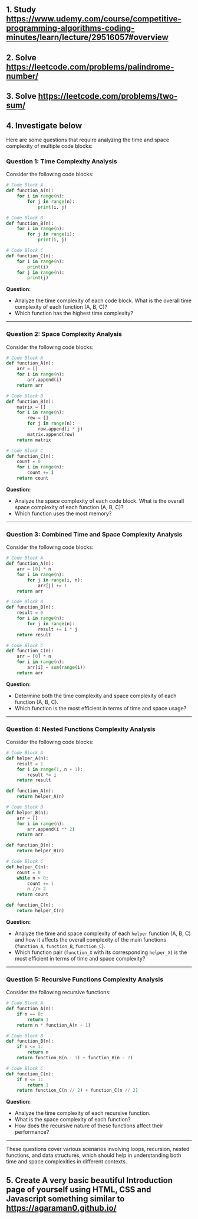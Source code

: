 ## 1. Study https://www.udemy.com/course/competitive-programming-algorithms-coding-minutes/learn/lecture/29516057#overview
## 2. Solve https://leetcode.com/problems/palindrome-number/
## 3. Solve https://leetcode.com/problems/two-sum/
## 4. Investigate below
Here are some questions that require analyzing the time and space complexity of multiple code blocks:

### Question 1: Time Complexity Analysis
Consider the following code blocks:

```python
# Code Block A
def function_A(n):
    for i in range(n):
        for j in range(n):
            print(i, j)
```

```python
# Code Block B
def function_B(n):
    for i in range(n):
        for j in range(i):
            print(i, j)
```

```python
# Code Block C
def function_C(n):
    for i in range(n):
        print(i)
    for j in range(n):
        print(j)
```

**Question:**  
- Analyze the time complexity of each code block. What is the overall time complexity of each function (A, B, C)?
- Which function has the highest time complexity?

---

### Question 2: Space Complexity Analysis
Consider the following code blocks:

```python
# Code Block A
def function_A(n):
    arr = []
    for i in range(n):
        arr.append(i)
    return arr
```

```python
# Code Block B
def function_B(n):
    matrix = []
    for i in range(n):
        row = []
        for j in range(n):
            row.append(i * j)
        matrix.append(row)
    return matrix
```

```python
# Code Block C
def function_C(n):
    count = 0
    for i in range(n):
        count += i
    return count
```

**Question:**  
- Analyze the space complexity of each code block. What is the overall space complexity of each function (A, B, C)?
- Which function uses the most memory?

---

### Question 3: Combined Time and Space Complexity Analysis
Consider the following code blocks:

```python
# Code Block A
def function_A(n):
    arr = [0] * n
    for i in range(n):
        for j in range(i, n):
            arr[j] += 1
    return arr
```

```python
# Code Block B
def function_B(n):
    result = 0
    for i in range(n):
        for j in range(n):
            result += i * j
    return result
```

```python
# Code Block C
def function_C(n):
    arr = [0] * n
    for i in range(n):
        arr[i] = sum(range(i))
    return arr
```

**Question:**  
- Determine both the time complexity and space complexity of each function (A, B, C).
- Which function is the most efficient in terms of time and space usage?

---

### Question 4: Nested Functions Complexity Analysis
Consider the following code blocks:

```python
# Code Block A
def helper_A(n):
    result = 1
    for i in range(1, n + 1):
        result *= i
    return result

def function_A(n):
    return helper_A(n)
```

```python
# Code Block B
def helper_B(n):
    arr = []
    for i in range(n):
        arr.append(i ** 2)
    return arr

def function_B(n):
    return helper_B(n)
```

```python
# Code Block C
def helper_C(n):
    count = 0
    while n > 0:
        count += 1
        n //= 2
    return count

def function_C(n):
    return helper_C(n)
```

**Question:**  
- Analyze the time and space complexity of each `helper` function (A, B, C) and how it affects the overall complexity of the main functions (`function_A`, `function_B`, `function_C`).
- Which function pair (`function_X` with its corresponding `helper_X`) is the most efficient in terms of time and space complexity?

---

### Question 5: Recursive Functions Complexity Analysis
Consider the following recursive functions:

```python
# Code Block A
def function_A(n):
    if n == 0:
        return 1
    return n * function_A(n - 1)
```

```python
# Code Block B
def function_B(n):
    if n <= 1:
        return n
    return function_B(n - 1) + function_B(n - 2)
```

```python
# Code Block C
def function_C(n):
    if n <= 1:
        return 1
    return function_C(n // 2) + function_C(n // 2)
```

**Question:**  
- Analyze the time complexity of each recursive function.
- What is the space complexity of each function?
- How does the recursive nature of these functions affect their performance?

---

These questions cover various scenarios involving loops, recursion, nested functions, and data structures, which should help in understanding both time and space complexities in different contexts.

## 5. Create A very basic beautiful Introduction page of yourself using HTML, CSS and Javascript something similar to https://agaraman0.github.io/

